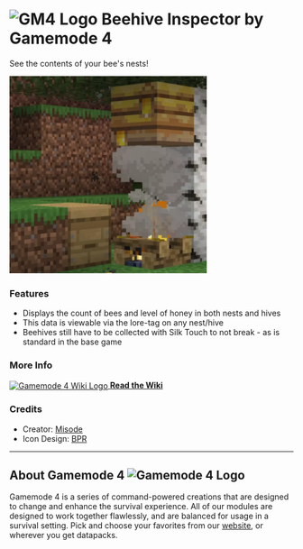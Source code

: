 # <img src="https://raw.githubusercontent.com/Gamemode4Dev/GM4_Datapacks/master/base/images/gm4_logo.png" alt="GM4 Logo" width="32" /> Beehive Inspector by Gamemode 4<!--$pmc:delete-->

See the contents of your bee's nests!<!--$pmc:headerSize-->

<img src="https://raw.githubusercontent.com/Gamemode4Dev/GM4_Datapacks/master/gm4_beehive_inspector/images/beehive_inspector.webp" alt="Beehive Inspector in action, by collecting a beehive and look at it in a players inventory" width="350"/>  <!--$modrinth:replaceWithVideo--> <!--$pmc:delete-->

### Features
- Displays the count of bees and level of honey in both nests and hives
- This data is viewable via the lore-tag on any nest/hive
- Beehives still have to be collected with Silk Touch to not break - as is standard in the base game

### More Info
[<img src="https://raw.githubusercontent.com/Gamemode4Dev/GM4_Datapacks/master/base/images/gm4_wiki_logo.png" alt="Gamemode 4 Wiki Logo" width="40" align="center"/> **Read the Wiki**](https://wiki.gm4.co/wiki/Beehive_Inspector)

### Credits
- Creator: [Misode](https://bsky.app/profile/misode.dev)
- Icon Design: [BPR](https://bsky.app/profile/bpr02.com)

---
## About Gamemode 4 <img src="https://raw.githubusercontent.com/Gamemode4Dev/GM4_Datapacks/master/base/images/gm4_logo.png" alt="Gamemode 4 Logo" width="20"/>
Gamemode 4 is a series of command-powered creations that are designed to change and enhance the survival experience. All of our modules are designed to work together flawlessly, and are balanced for usage in a survival setting. Pick and choose your favorites from our [website](https://gm4.co), or wherever you get datapacks.